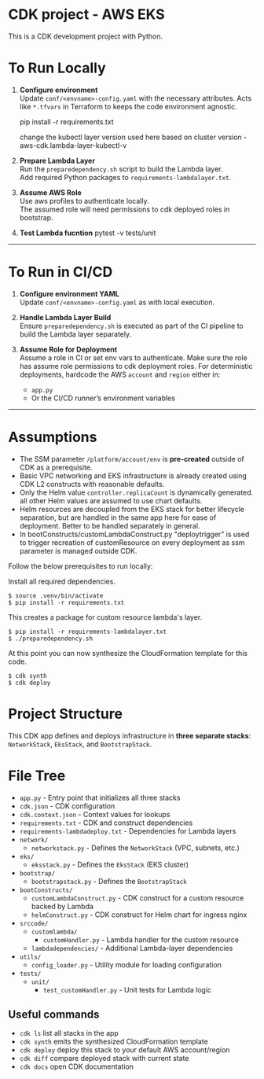 
# CDK project - AWS EKS

This is a CDK development project with Python.

# To Run Locally

1. **Configure environment**  
   Update `conf/<envname>-config.yaml` with the necessary attributes. Acts like `*.tfvars` in Terraform to keeps the code environment agnostic.
   
   pip install -r requirements.txt
   
   change the kubectl layer version used here based on cluster version - aws-cdk.lambda-layer-kubectl-v<cluster-version>

3. **Prepare Lambda Layer**  
   Run the `preparedependency.sh` script to build the Lambda layer.  
   Add required Python packages to `requirements-lambdalayer.txt`.

4. **Assume AWS Role**  
   Use aws profiles to authenticate locally.  
   The assumed role will need permissions to cdk deployed roles in bootstrap.

5. **Test Lambda fucntion**
   pytest -v tests/unit

---
# To Run in CI/CD
1. **Configure environment YAML**  
   Update `conf/<envname>-config.yaml` as with local execution.

2. **Handle Lambda Layer Build**  
   Ensure `preparedependency.sh` is executed as part of the CI pipeline to build the Lambda layer separately.

4. **Assume Role for Deployment**  
   Assume a role in CI or set env vars to authenticate. Make sure the role has assume role permissions to cdk deployment roles.
   For deterministic deployments, hardcode the AWS `account` and `region` either in:
   - `app.py`  
   - Or the CI/CD runner’s environment variables
---
# Assumptions

-  The SSM parameter `/platform/account/env` is **pre-created** outside of CDK as a prerequisite.
-  Basic VPC networking and EKS infrastructure is already created using CDK L2 constructs with reasonable defaults.
-  Only the Helm value `controller.replicaCount` is dynamically generated. all other Helm values are assumed to use chart defaults.
-  Helm resources are decoupled from the EKS stack for better lifecycle separation, but are handled in the same app here for ease of deployment. Better to be handled separately in general.
-  In bootConstructs/customLambdaConstruct.py "deploytrigger" is used to trigger recreation of customResource on every deployment as ssm parameter is managed outside CDK.

Follow the below prerequisites to run locally:

Install all required dependencies.
```
$ source .venv/bin/activate
$ pip install -r requirements.txt
```
This creates a package for custom resource lambda's layer.
```
$ pip install -r requirements-lambdalayer.txt
$ ./preparedependency.sh
```
At this point you can now synthesize the CloudFormation template for this code.
```
$ cdk synth
$ cdk deploy
```
# Project Structure

This CDK app defines and deploys infrastructure in **three separate stacks**: `NetworkStack`, `EksStack`, and `BootstrapStack`.

# File Tree

- `app.py` - Entry point that initializes all three stacks
- `cdk.json` - CDK configuration
- `cdk.context.json` - Context values for lookups
- `requirements.txt` - CDK and construct dependencies
- `requirements-lambdadeploy.txt` - Dependencies for Lambda layers
- `network/`
  - `networkstack.py` - Defines the `NetworkStack` (VPC, subnets, etc.)
- `eks/`
  - `eksstack.py` - Defines the `EksStack` (EKS cluster)
- `bootstrap/`
  - `bootstrapstack.py` - Defines the `BootstrapStack`
- `bootConstructs/`
  - `customLambdaConstruct.py` - CDK construct for a custom resource backed by Lambda
  - `helmConstruct.py` - CDK construct for Helm chart for ingress nginx
- `srccode/`
  - `customlambda/`
    - `customHandler.py` - Lambda handler for the custom resource
  - `lambdadependencies/` - Additional Lambda-layer dependencies
- `utils/`
  - `config_loader.py` - Utility module for loading configuration
- `tests/`
  - `unit/`
    - `test_customHandler.py` - Unit tests for Lambda logic



## Useful commands

 * `cdk ls`          list all stacks in the app
 * `cdk synth`       emits the synthesized CloudFormation template
 * `cdk deploy`      deploy this stack to your default AWS account/region
 * `cdk diff`        compare deployed stack with current state
 * `cdk docs`        open CDK documentation
